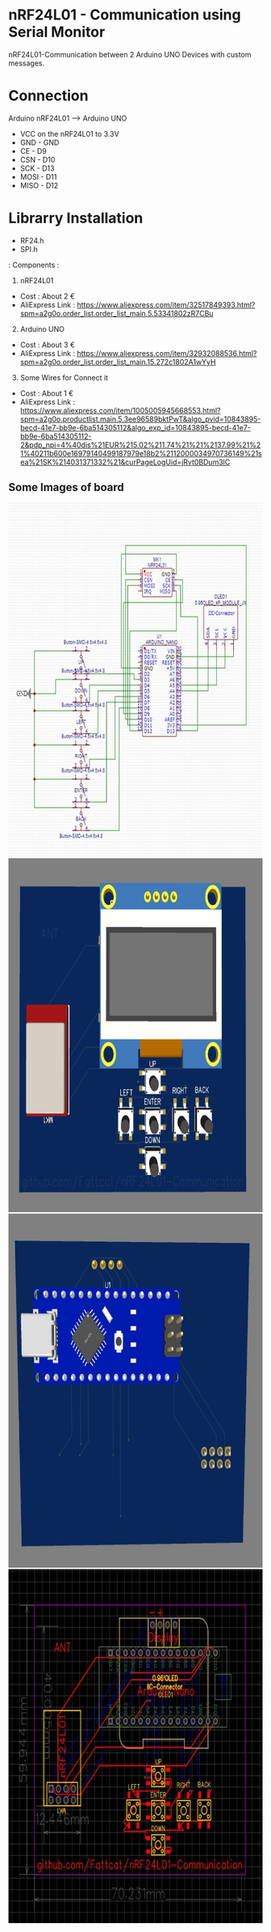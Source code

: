 # nRF24L01 - Communication using Serial Monitor
nRF24L01-Communication between 2 Arduino UNO Devices with custom messages.

# Connection
Arduino nRF24L01 --> Arduino UNO
- VCC on the nRF24L01 to 3.3V
- GND - GND
- CE - D9
- CSN - D10
- SCK - D13
- MOSI - D11
- MISO - D12

# Librarry Installation
- RF24.h
- SPI.h

: Components :
 1. nRF24L01 
 - Cost : About 2 €  
 - AliExpress Link : https://www.aliexpress.com/item/32517849393.html?spm=a2g0o.order_list.order_list_main.5.53341802zR7CBu

 2. Arduino UNO
 - Cost : About 3 €
 - AliExpress Link : https://www.aliexpress.com/item/32932088536.html?spm=a2g0o.order_list.order_list_main.15.272c1802A1wYyH

 3. Some Wires for Connect it
 - Cost : About 1 €
 - AliExpress Link : https://www.aliexpress.com/item/1005005945668553.html?spm=a2g0o.productlist.main.5.3ee96589bktPwT&algo_pvid=10843895-becd-41e7-bb9e-6ba514305112&algo_exp_id=10843895-becd-41e7-bb9e-6ba514305112-2&pdp_npi=4%40dis%21EUR%215.02%211.74%21%21%2137.99%21%21%40211b600e16979140499187979e18b2%2112000034970736149%21sea%21SK%214031371332%21&curPageLogUid=jRvt0BDum3lC

## Some Images of board
<img src="nRF-CommunicationScheme.jpg" alt="nRF-PCB" width="600" height="700">
<img src="nRF-CommunicationFrontPCB.jpg" alt="nRF-PCB" width="600" height="700">
<img src="nRF-CommunicationBack.jpg" alt="nRF-PCB" width="600" height="700">
<img src="nRF-CommunicationPCB.jpg" alt="nRF-PCB" width="600" height="700">
